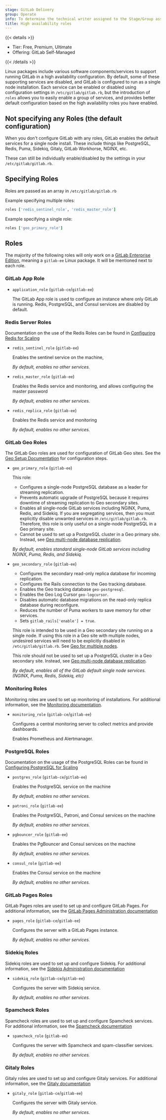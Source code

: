 ```yaml
---
stage: GitLab Delivery
group: Operate
info: To determine the technical writer assigned to the Stage/Group associated with this page, see https://handbook.gitlab.com/handbook/product/ux/technical-writing/#assignments
title: High availability roles
---
```


{{< details >}}

- Tier: Free, Premium, Ultimate
- Offering: GitLab Self-Managed

{{< /details >}}

Linux packages include various software components/services to support running GitLab in
a high availability configuration. By default, some of these supporting services
are disabled, and GitLab is configured to run as a single node installation.
Each service can be enabled or disabled using configuration settings in `/etc/gitlab/gitlab.rb`,
but the introduction of `roles` allows you to easily enable a group of services,
and provides better default configuration based on the high availability roles you
have enabled.

## Not specifying any Roles (the default configuration)

When you don't configure GitLab with any roles, GitLab enables the default services for
a single node install. These include things like PostgreSQL, Redis, Puma, Sidekiq,
Gitaly, GitLab Workhorse, NGINX, etc.

These can still be individually enable/disabled by the settings in your `/etc/gitlab/gitlab.rb`.

## Specifying Roles

Roles are passed as an array in `/etc/gitlab/gitlab.rb`

Example specifying multiple roles:

```ruby
roles ['redis_sentinel_role', 'redis_master_role']
```

Example specifying a single role:

```ruby
roles ['geo_primary_role']
```

## Roles

The majority of the following roles will only work on a
[GitLab Enterprise Edition](https://about.gitlab.com/install/ce-or-ee/), meaning
a `gitlab-ee` Linux package. It will be mentioned next to each role.

### GitLab App Role

- `application_role` (`gitlab-ce`/`gitlab-ee`)

  The GitLab App role is used to configure an instance where only GitLab is running. Redis, PostgreSQL, and Consul services are disabled by default.

### Redis Server Roles

Documentation on the use of the Redis Roles can be found in [Configuring Redis for Scaling](https://docs.gitlab.com/administration/redis/)

- `redis_sentinel_role` (`gitlab-ee`)

  Enables the sentinel service on the machine,

  *By default, enables no other services.*

- `redis_master_role` (`gitlab-ee`)

  Enables the Redis service and monitoring, and allows configuring the master password

  *By default, enables no other services.*

- `redis_replica_role` (`gitlab-ee`)

  Enables the Redis service and monitoring

  *By default, enables no other services.*

### GitLab Geo Roles

The GitLab Geo roles are used for configuration of GitLab Geo sites. See the
[Geo Setup Documentation](https://docs.gitlab.com/administration/geo/setup/)
for configuration steps.

- `geo_primary_role` (`gitlab-ee`)

  This role:

  - Configures a single-node PostgreSQL database as a leader for streaming replication.
  - Prevents automatic upgrade of PostgreSQL because it requires downtime of streaming replication to Geo secondary sites.
  - Enables all single-node GitLab services including NGINX, Puma, Redis, and Sidekiq. If you are segregating services, then you must explicitly disable unwanted services in `/etc/gitlab/gitlab.rb`. Therefore, this role is only useful on a single-node PostgreSQL in a Geo primary site.
  - Cannot be used to set up a PostgreSQL cluster in a Geo primary site. Instead, see [Geo multi-node database replication](https://docs.gitlab.com/administration/geo/setup/database/#multi-node-database-replication).

  *By default, enables standard single-node GitLab services including NGINX, Puma, Redis, and Sidekiq.*

- `geo_secondary_role` (`gitlab-ee`)

  - Configures the secondary read-only replica database for incoming
    replication.
  - Configures the Rails connection to the Geo tracking database.
  - Enables the Geo tracking database `geo-postgresql`.
  - Enables the Geo Log Cursor `geo-logcursor`.
  - Disables automatic database migrations on the read-only replica database
    during reconfigure.
  - Reduces the number of Puma workers to save memory for other services.
  - Sets `gitlab_rails['enable'] = true`.

  This role is intended to be used in a Geo secondary site running on a single
  node. If using this role in a Geo site with multiple nodes, undesired
  services will need to be explicitly disabled in `/etc/gitlab/gitlab.rb`. See
  [Geo for multiple nodes](https://docs.gitlab.com/administration/geo/replication/multiple_servers/).

  This role should not be used to set up a PostgreSQL cluster in a Geo secondary
  site. Instead, see [Geo multi-node database replication](https://docs.gitlab.com/administration/geo/setup/database/#multi-node-database-replication).

  *By default, enables all of the GitLab default single node services. (NGINX, Puma, Redis, Sidekiq, etc)*

### Monitoring Roles

Monitoring roles are used to set up monitoring of installations. For additional information, see the [Monitoring documentation](https://docs.gitlab.com/administration/monitoring/prometheus/).

- `monitoring_role` (`gitlab-ce`/`gitlab-ee`)

  Configures a central monitoring server to collect metrics and provide dashboards.

  Enables Prometheus and Alertmanager.

### PostgreSQL Roles

Documentation on the usage of the PostgreSQL Roles can be found in [Configuring PostgreSQL for Scaling](https://docs.gitlab.com/administration/postgresql/)

- `postgres_role` (`gitlab-ce`/`gitlab-ee`)

  Enables the PostgreSQL service on the machine

  *By default, enables no other services.*

- `patroni_role` (`gitlab-ee`)

  Enables the PostgreSQL, Patroni, and Consul services on the machine

  *By default, enables no other services.*

- `pgbouncer_role` (`gitlab-ee`)

  Enables the PgBouncer and Consul services on the machine

  *By default, enables no other services.*

- `consul_role` (`gitlab-ee`)

  Enables the Consul service on the machine

  *By default, enables no other services.*

### GitLab Pages Roles

GitLab Pages roles are used to set up and configure GitLab Pages. For additional
information, see the
[GitLab Pages Administration documentation](https://docs.gitlab.com/administration/pages/)

- `pages_role` (`gitlab-ce`/`gitlab-ee`)

  Configures the server with a GitLab Pages instance.

  *By default, enables no other services.*

### Sidekiq Roles

Sidekiq roles are used to set up and configure Sidekiq. For additional
information, see the
[Sidekiq Administration documentation](https://docs.gitlab.com/administration/sidekiq/)

- `sidekiq_role` (`gitlab-ce`/`gitlab-ee`)

  Configures the server with Sidekiq service.

  *By default, enables no other services.*

### Spamcheck Roles

Spamcheck roles are used to set up and configure Spamcheck services. For additional
information, see the
[Spamcheck documentation](https://docs.gitlab.com/administration/reporting/spamcheck/)

- `spamcheck_role` (`gitlab-ee`)

  Configures the server with Spamcheck and spam-classifier services.

  *By default, enables no other services.*

### Gitaly Roles

Gitaly roles are used to set up and configure Gitaly services. For additional
information, see the [Gitaly documentation](https://docs.gitlab.com/administration/gitaly/)

- `gitaly_role` (`gitlab-ce`/`gitlab-ee`)

  Configures the server with Gitaly service.

  *By default, enables no other services.*
